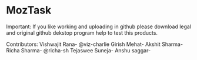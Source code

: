 # MozTask

Important: If you like working and uploading in github please download legal and original
			github dekstop program help to test this products.

Contributors:
  Vishwajit Rana- @viz-charlie
  Girish Mehat-
  Akshit Sharma-
  Richa Sharma-   @richa-sh
  Tejaswee Suneja-
  Anshu saggar-
  
